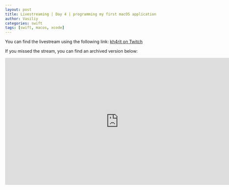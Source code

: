 ```yaml
---
layout: post
title: Livestreaming | Day 4 | programming my first macOS application
author: Vasiliy
categories: swift
tags: [swift, macos, xcode]
---
```


You can find the livestream using the following link: [kh4rit on Twitch](https://www.twitch.tv/kh4rit)

If you missed the stream, you can find an archived version below:

<iframe width="740" height="416" src="https://www.youtube.com/embed/KPTNxSG4iQI" frameborder="0" allow="accelerometer; autoplay; encrypted-media; gyroscope; picture-in-picture" allowfullscreen></iframe>
